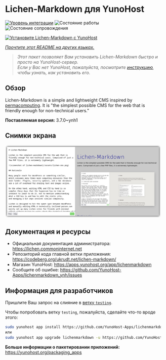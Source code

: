 <!--
Важно: этот README был автоматически сгенерирован <https://github.com/YunoHost/apps/tree/master/tools/readme_generator>
Он НЕ ДОЛЖЕН редактироваться вручную.
-->

# Lichen-Markdown для YunoHost

[![Уровень интеграции](https://apps.yunohost.org/badge/integration/lichenmarkdown)](https://ci-apps.yunohost.org/ci/apps/lichenmarkdown/)
![Состояние работы](https://apps.yunohost.org/badge/state/lichenmarkdown)
![Состояние сопровождения](https://apps.yunohost.org/badge/maintained/lichenmarkdown)

[![Установите Lichen-Markdown с YunoHost](https://install-app.yunohost.org/install-with-yunohost.svg)](https://install-app.yunohost.org/?app=lichenmarkdown)

*[Прочтите этот README на других языках.](./ALL_README.md)*

> *Этот пакет позволяет Вам установить Lichen-Markdown быстро и просто на YunoHost-сервер.*  
> *Если у Вас нет YunoHost, пожалуйста, посмотрите [инструкцию](https://yunohost.org/install), чтобы узнать, как установить его.*

## Обзор

Lichen-Markdown is a simple and lightweight CMS inspired by [permacomputing](https://permacomputing.net). It is "the simplest possible CMS for the web that is friendly enough for non-technical users."


**Поставляемая версия:** 3.7.0~ynh1

## Снимки экрана

![Снимок экрана Lichen-Markdown](./doc/screenshots/lichen-markdown-cms-boxshadow4.png)

## Документация и ресурсы

- Официальная документация администратора: <https://lichen.commoninternet.net>
- Репозиторий кода главной ветки приложения: <https://codeberg.org/ukrudt.net/lichen-markdown/>
- Магазин YunoHost: <https://apps.yunohost.org/app/lichenmarkdown>
- Сообщите об ошибке: <https://github.com/YunoHost-Apps/lichenmarkdown_ynh/issues>

## Информация для разработчиков

Пришлите Ваш запрос на слияние в [ветку `testing`](https://github.com/YunoHost-Apps/lichenmarkdown_ynh/tree/testing).

Чтобы попробовать ветку `testing`, пожалуйста, сделайте что-то вроде этого:

```bash
sudo yunohost app install https://github.com/YunoHost-Apps/lichenmarkdown_ynh/tree/testing --debug
или
sudo yunohost app upgrade lichenmarkdown -u https://github.com/YunoHost-Apps/lichenmarkdown_ynh/tree/testing --debug
```

**Больше информации о пакетировании приложений:** <https://yunohost.org/packaging_apps>
